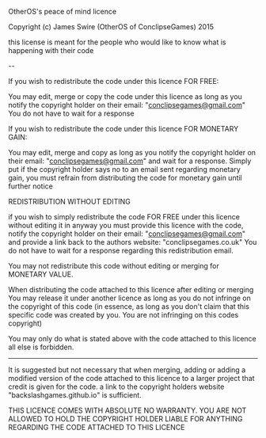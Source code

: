 OtherOS's peace of mind licence

Copyright (c) James Swire (OtherOS of ConclipseGames) 2015

this license is meant for the people who would like to know what is happening with their code

--

If you wish to redistribute the code under this licence FOR FREE:

You may edit, merge or copy the code under this licence as long as you notify the copyright holder on their email: "conclipsegames@gmail.com"
You do not have to wait for a response

If you wish to redistribute the code under this licence FOR MONETARY GAIN:

You may edit, merge and copy as long as you notify the copyright  holder on their email: "conclipsegames@gmail.com" and wait for a response.
Simply put if the copyright holder says no to an email sent regarding monetary gain, you must refrain from distributing the code for monetary gain until further notice

REDISTRIBUTION WITHOUT EDITING

if you wish to simply redistribute the code FOR FREE under this licence without editing it in anyway you must provide this licence with the code, notify the copyright holder on their email: "conclipsegames@gmail.com" and provide a link back to the authors website: "conclipsegames.co.uk"
You do not have to wait for a response regarding this redistribution email.

You may not redistribute this code without editing or merging for MONETARY VALUE.

When distributing the code attached to this licence after editing or merging
You may release it under another licence as long as you do not infringe on the copyright of this code (in essence, as long as you don't claim that this specific code was created by you. You are not infringing on this codes copyright)

You may only do what is stated above with the code attached to this licence all else is forbidden.

---
It is suggested but not necessary that when merging, adding or adding a modified version of the code attached to this licence to a larger project that credit is given for the code. a link to the copyright holders website "backslashgames.github.io" is sufficient.

THIS LICENCE COMES WITH ABSOLUTE NO WARRANTY. YOU ARE NOT ALLOWED TO HOLD THE COPYRIGHT HOLDER LIABLE FOR ANYTHING REGARDING THE CODE ATTACHED TO THIS LICENCE
